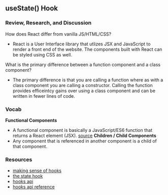 ## useState() Hook

### Review, Research, and Discussion
How does React differ from vanilla JS/HTML/CSS?
- React is a User Interface library that utlizes JSX and JavaScript to render a front end of the website. The components built with React can be styled using CSS as well.

What is the primary difference between a function component and a class component?
- The primary difference is that you are calling a function where as with a class component you are calling a constructor. Calling the function provides efficeintcy gains over using a class component and can be written in fewer lines of code.

### Vocab
**Functional Components**
- A functional component is basically a JavaScript/ES6 function that returns a React element (JSX). [source](https://www.freecodecamp.org/news/react-components-jsx-props-for-beginners/)
**Children / Child Components**
- Any component that is referenced in another component is a child of that component.

### Resources
- [making sense of hooks](https://medium.com/@dan_abramov/making-sense-of-react-hooks-fdbde8803889)
- [the state hook](https://reactjs.org/docs/hooks-state.html)
- [hooks api](https://reactjs.org/docs/hooks-overview.html)
- [hooks api reference](https://reactjs.org/docs/hooks-reference.html)